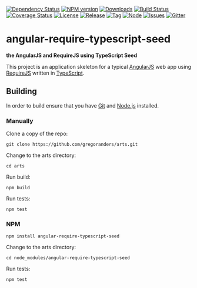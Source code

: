 [![Dependency Status][daviddm-image]][daviddm-url]
[![NPM version][npm-image]][npm-url]
[![Downloads][downloads-image]][npm-url]
[![Build Status][travis-image]][travis-url]
[![Coverage Status][coverall-image]][coverall-url]
[![License][license-image]][license-url]
[![Release][release-image]][release-url]
[![Tag][tag-image]][tag-url]
[![Node][node-image]][node-url]
[![Issues][issues-image]][issues-url]
[![Gitter][gitter-image]][gitter-url]

# angular-require-typescript-seed
**the AngularJS and RequireJS using TypeScript Seed**


This project is an application skeleton for a typical [AngularJS](http://angularjs.org/) web app
using [RequireJS](http://requirejs.org/) written in [TypeScript](http://www.typescriptlang.org/).


## Building

In order to build ensure that you have [Git](http://git-scm.com/downloads) and [Node.js](http://nodejs.org/) installed.

### Manually
Clone a copy of the repo:

```
git clone https://github.com/gregoranders/arts.git
```

Change to the arts directory:

```
cd arts
```

Run build:

```
npm build
```

Run tests:

```
npm test
```

### NPM

```
npm install angular-require-typescript-seed
```

Change to the arts directory:

```
cd node_modules/angular-require-typescript-seed
```

Run tests:

```
npm test
```



[downloads-image]: http://img.shields.io/npm/dm/angular-require-typescript-seed.svg

[npm-url]: https://npmjs.org/package/angular-require-typescript-seed
[npm-image]: https://badge.fury.io/js/angular-require-typescript-seed.svg

[travis-url]: https://travis-ci.org/gregoranders/arts
[travis-image]: https://travis-ci.org/gregoranders/arts.svg?branch=master

[daviddm-url]: https://david-dm.org/gregoranders/arts
[daviddm-image]: https://david-dm.org/gregoranders/arts.svg

[coverall-url]: https://coveralls.io/repos/gregoranders/arts?branch=master
[coverall-image]: https://coveralls.io/repos/gregoranders/arts/badge.svg?branch=master

[gitter-url]: https://gitter.im/gregoranders/arts
[gitter-image]: https://badges.gitter.im/gregoranders/arts.png

[license-url]: https://github.com/gregoranders/arts/blob/master/LICENSE
[license-image]: https://img.shields.io/npm/l/angular-require-typescript-seed.svg

[issues-url]: https://github.com/gregoranders/arts/issues
[issues-image]: https://img.shields.io/github/issues-raw/gregoranders/arts.svg

[tag-url]: https://github.com/gregoranders/arts/tags
[tag-image]: https://img.shields.io/github/tag/gregoranders/arts.svg

[release-url]: https://github.com/gregoranders/arts/releases
[release-image]: https://img.shields.io/github/release/gregoranders/arts.svg

[node-url]: https://nodejs.org/
[node-image]: https://img.shields.io/node/v/angular-require-typescript-seed.svg